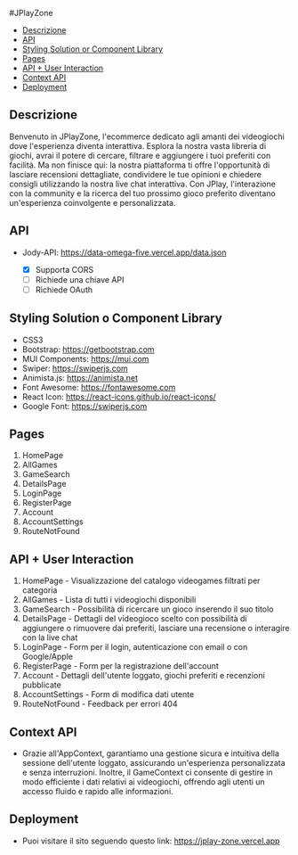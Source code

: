 #JPlayZone

- [Descrizione](#descrizione)
- [API](#api)
- [Styling Solution or Component Library](#styling-solution-or-component-library)
- [Pages](#pages)
- [API + User Interaction](#api--user-interaction)
- [Context API](#context-api)
- [Deployment](#deployment)

## Descrizione

Benvenuto in JPlayZone, l'ecommerce dedicato agli amanti dei videogiochi dove l'esperienza diventa interattiva. Esplora la nostra vasta libreria di giochi, avrai il potere di cercare, filtrare e aggiungere i tuoi preferiti con facilità. Ma non finisce qui: la nostra piattaforma ti offre l'opportunità di lasciare recensioni dettagliate, condividere le tue opinioni e chiedere consigli utilizzando la nostra live chat interattiva. Con JPlay, l'interazione con la community e la ricerca del tuo prossimo gioco preferito diventano un'esperienza coinvolgente e personalizzata.

## API

- Jody-API: https://data-omega-five.vercel.app/data.json

  - [x] Supporta CORS
  - [ ] Richiede una chiave API
  - [ ] Richiede OAuth

## Styling Solution o Component Library

- CSS3
- Bootstrap: https://getbootstrap.com
- MUI Components: https://mui.com
- Swiper: https://swiperjs.com
- Animista.js: https://animista.net
- Font Awesome: https://fontawesome.com
- React Icon: https://react-icons.github.io/react-icons/
- Google Font: https://swiperjs.com

## Pages

1. HomePage
2. AllGames
3. GameSearch
4. DetailsPage
5. LoginPage
6. RegisterPage
7. Account
8. AccountSettings 
9. RouteNotFound

## API + User Interaction

1. HomePage - Visualizzazione del catalogo videogames filtrati per categoria
2. AllGames - Lista di tutti i videogiochi disponibili
3. GameSearch - Possibilità di ricercare un gioco inserendo il suo titolo
4. DetailsPage - Dettagli del videogioco scelto con possibilità di aggiungere o rimuovere dai preferiti, lasciare una recensione o interagire con la live chat
5. LoginPage - Form per il login, autenticazione con email o con Google/Apple
6. RegisterPage - Form per la registrazione dell'account
7. Account - Dettagli dell'utente loggato, giochi preferiti e recenzioni pubblicate
8. AccountSettings - Form di modifica dati utente
9. RouteNotFound - Feedback per errori 404

## Context API

- Grazie all'AppContext, garantiamo una gestione sicura e intuitiva della sessione dell'utente loggato, assicurando un'esperienza personalizzata e senza interruzioni. Inoltre, il GameContext ci consente di gestire in modo efficiente i dati relativi ai videogiochi, offrendo agli utenti un accesso fluido e rapido alle informazioni.

## Deployment

- Puoi visitare il sito seguendo questo link: https://jplay-zone.vercel.app
